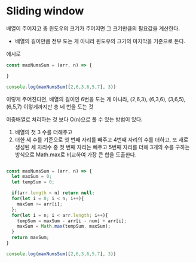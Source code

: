 # Sliding window

배열이 주어지고 총 윈도우의 크기가 주어지면 그 크기만큼의 필요값을 계산한다.

- 배열의 길이만큼 전부 도는 게 아니라 윈도우의 크기의 마지막을 기준으로 돈다.

에시로

```javascript
const maxNumsSum = (arr, n) => {

}

console.log(maxNumsSum([2,6,3,6,5,7], 3))
```

이렇게 주어진다면, 배열의 길이인 6번을 도는 게 아니라, (2,6,3), (6,3,6), (3,6,5), (6,5,7) 이렇게까지만 총 네 번을 도는 것

이중배열로 처리하는 것 보다 O(n)으로 풀 수 있는 방법이 있다.
1. 배열의 첫 3 수를 더해주고
2. 더한 세 수를 기준으로 첫 번째 자리를 빼주고 4번째 자리의 수를 더하고, 또 새로 생성된 세 자리수 중 첫 번째  자리는 빼주고 5번째 자리를 더해 3개의 수를 구하는 방식으로 Math.max로 비교하여 가장 큰 합을 도출한다.

```javascript

const maxNumsSum = (arr, n) => {
  let maxSum = 0;
  let tempSum = 0;

  if(arr.length < n) return null;
  for(let i = 0; i < n; i++){
    maxSum += arr[i];
  };
  for(let i = n; i < arr.length; i++){
    tempSum = maxSum - arr[i - num] + arr[i];
    maxSum = Math.max(tempSum, maxSum);
  }
  return maxSum;
}

console.log(maxNumsSum([2,6,3,6,5,7], 3))

```